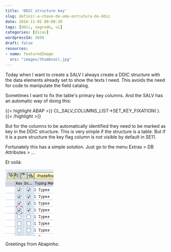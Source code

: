 ```yaml
---
title: 'DDIC structure key'
slug: definir-a-chave-de-uma-estrutura-do-ddic
date: 2016-11-02 09:00:39
tags: [ddic, segredo, ui]
categories: [dicas]
wordpressId: 3650
draft: false
resources:
- name: featuredImage
  src: "images/thumbnail.jpg"
---
```

Today when I want to create a SALV I always create a DDIC structure with the data elements already set to show the texts I need. This avoids the need for code to manipulate the field catalog.

<!--more-->

Sometimes I want to fix the table's primary key columns. And the SALV has an automatic way of doing this:


{{< highlight ABAP >}}
CL_SALV_COLUMNS_LIST->SET_KEY_FIXATION( ).
{{< /highlight >}}

But for the columns to be automatically identified they need to be marked as key in the DDIC structure. This is very simple if the structure is a table. But if it is a pure structure the key flag column is not visible by default in SE11.

Fortunately this has a simple solution. Just go to the menu Extras > DB Attributes > ...

Et voilá:

[![estrutura_chave][1]][1]

Greetings from Abapinho.

   [1]: images/estrutura_chave.png
